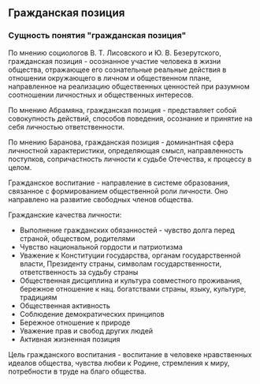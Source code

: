 ## Гражданская позиция

### Сущность понятия "гражданская позиция"

По мнению социологов В. Т. Лисовского и Ю. В. Безерутского, гражданская позиция - осознанное участие человека в жизни общества, отражающее его сознательные реальные действия в отношении окружающего в личном и общественном плане, направленное на реализацию общественных ценностей при разумном соотношении личностных и общественных интересов.

По мнению Абрамяна, гражданская позиция - представляет собой совокупность действий, способов поведения, осознание и принятие на себя личностью ответственности.

По мнению Баранова, гражданская позиция - доминантная сфера личностной характеристики, определяющая смысл, направленность поступков, сопричастность личности к судьбе Отечества, к процессу в целом.

Гражданское воспитание - направление в системе образования, связанное с формированием общественной роли личности. Оно направлено на развитие свободных членов общества.

Гражданские качества личности:

- Выполнение гражданских обязанностей - чувство долга перед страной, обществом, родителями
- Чувство национальной гордости и патриотизма
- Уважение к Конституции государства, органам государственной власти, Президенту страны, символам государственности, ответственность за судьбу страны
- Общественная дисциплина и культура совместного проживания, бережное отношение к нац. богатствами страны, языку, культуре, традициям
- Общественная активность
- Соблюдение демократических принципов
- Бережное отношение к природе
- Уважение прав и свобод других людей
- Активная жизненная позиция

Цель гражданского воспитания - воспитание в человеке нравственных идеалов общества, чувства любви к Родине, стремления к миру, потребности в труде на благо общества.
